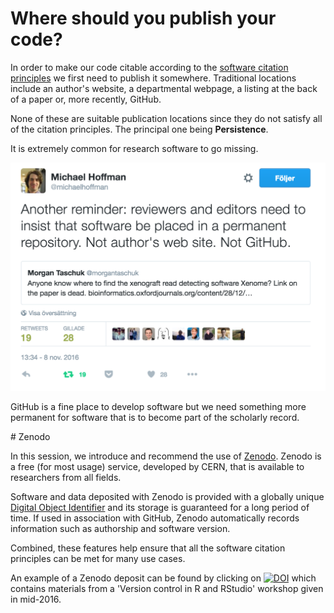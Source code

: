 # Where should you publish your code?

In order to make our code citable according to the [software citation principles](./software_citation.md) we first need to publish it somewhere. Traditional locations include an author's website, a departmental webpage, a listing at the back of a paper or, more recently, GitHub.

None of these are suitable publication locations since they do not satisfy all of the citation principles. The principal one being **Persistence**.

It is extremely common for research software to go missing.

![](./assets/tweets/code_archive_tweet.png)

GitHub is a fine place to develop software but we need something more permanent for software that is to become part of the scholarly record.

# Zenodo

In this session, we introduce and recommend the use of [Zenodo](https://zenodo.org/faq). Zenodo is a free (for most usage) service, developed by CERN, that is available to researchers from all fields.

Software and data deposited with Zenodo is provided with a globally unique [Digital Object Identifier](https://www.doi.org/) and its storage is guaranteed for a long period of time. If used in association with GitHub, Zenodo automatically records information such as authorship and software version.

Combined, these features help ensure that all the software citation principles can be met for many use cases.

An example of a Zenodo deposit can be found by clicking on [![DOI](https://zenodo.org/badge/DOI/10.5281/zenodo.61435.svg)](https://doi.org/10.5281/zenodo.61435) which contains materials from a 'Version control in R and RStudio' workshop given in mid-2016. 
